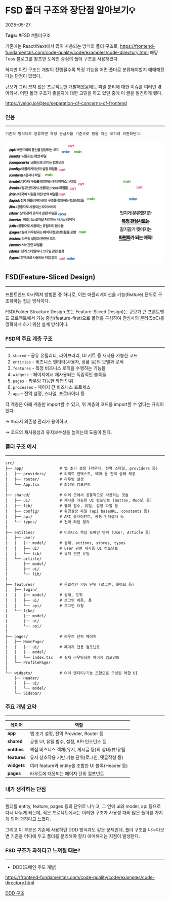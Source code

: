 # FSD 폴더 구조와 장단점 알아보기💡

2025-05-27

**Tags:** #FSD #폴더구조

기존에는 React/Next에서 많이 사용되는 방식의 폴더 구조로,  https://frontend-fundamentals.com/code-quality/code/examples/code-directory.html 해당 Toss 블로그를 참조한 도메인 중심의 폴더 구조를 사용해왔다.

하지만 이런 구조는 개발이 진행될수록 특정 기능을 어떤 폴더로 분류해야할지 애매해진다는 단점이 있었다.

규모가 그리 크지 않은 프로젝트만 개발해왔음에도 파일 분리에 대한 이슈를 여러번 겪어와서, 어떤 폴더 구조가 좋을지에 대한 고민을 하고 있던 중에 이 글을 발견하게 됐다.

https://velog.io/@teo/separation-of-concerns-of-frontend

### 인용

---

`기존의 방식대로 분류하면 특정 관심사를 기준으로 했을 때는 오히려 파편화된다.`

![image.png](../../images/image.png)

## FSD(Feature-Sliced Design)

---

프론트엔드 아키텍처 방법론 중 하나로, 이는 애플리케이션을 기능(feature) 단위로 구조화하는 접근 방식이다.

FSD(Folder Structure Design 또는 Feature-Sliced Design)는 규모가 큰 프론트엔드 프로젝트에서 기능 중심(feature-first)으로 폴더를 구성하여 관심사의 분리(SoC)를 명확하게 하기 위한 설계 방식이다.

### FSD의 주요 계층 구조

---

1. `shared` - 공유 유틸리티, 라이브러리, UI 키트 등 재사용 가능한 코드
2. `entities` - 비즈니스 엔티티(사용자, 상품 등)의 모델과 로직
3. `features` - 특정 비즈니스 로직을 수행하는 기능들
4. `widgets` - 페이지에서 재사용되는 독립적인 블록들
5. `pages` - 라우팅 가능한 화면 단위
6. `processes` - 페이지 간 비즈니스 프로세스
7. `app` - 전역 설정, 스타일, 프로바이더 등

각 계층은 아래 계층만 import할 수 있고, 위 계층의 코드를 import할 수 없다는 규칙이 있다.

→ 따라서 의존성 관리가 용이하고,

→ 코드의 재사용성과 유지보수성을 높이는데 도움이 된다.

### 폴더 구조 예시

---

```
src/
├── app/                # 앱 초기 설정 (라우터, 전역 스타일, providers 등)
│   ├── providers/      # 리액트 컨텍스트, 테마 등 전역 상태 제공
│   ├── router/         # 라우팅 설정
│   └── App.tsx         # 최상위 컴포넌트
│
├── shared/             # 여러 곳에서 공통적으로 사용하는 것들
│   ├── ui/             # 재사용 가능한 UI 컴포넌트 (Button, Modal 등)
│   ├── lib/            # 헬퍼 함수, 유틸, 설정 파일 등
│   ├── config/         # 환경설정 파일 (api baseURL, constants 등)
│   ├── api/            # API 클라이언트, 공통 인터셉터 등
│   └── types/          # 전역 타입 정의
│
├── entities/           # 비즈니스 핵심 도메인 단위 (User, Article 등)
│   ├── user/
│   │   ├── model/      # 상태, actions, stores, types
│   │   ├── ui/         # user 관련 재사용 UI 컴포넌트
│   │   └── lib/        # 유저 관련 유틸
│   └── article/
│       ├── model/
│       ├── ui/
│       └── lib/
│
├── features/           # 독립적인 기능 단위 (로그인, 좋아요 등)
│   ├── login/
│   │   ├── model/      # 상태, 로직
│   │   ├── ui/         # 로그인 버튼, 폼
│   │   └── api/        # 로그인 요청
│   └── like/
│       ├── model/
│       ├── ui/
│       └── api/
│
├── pages/              # 라우트 단위 페이지
│   ├── HomePage/
│   │   ├── ui/         # 페이지 전용 컴포넌트
│   │   ├── model/
│   │   └── index.tsx   # 실제 라우팅되는 페이지 컴포넌트
│   └── ProfilePage/
│
└── widgets/            # 여러 엔티티/기능 조합으로 구성된 복합 UI
    ├── Header/
    │   ├── ui/
    │   └── model/
    └── Sidebar/
```

### **주요 개념 요약**

---

| **레이어** | **역할** |
| --- | --- |
| **app** | 앱 초기 설정, 전역 Provider, Router 등 |
| **shared** | 공통 UI, 유틸 함수, 설정, API 인스턴스 등 |
| **entities** | 핵심 비즈니스 객체(유저, 게시글 등)의 상태/뷰/유틸 |
| **features** | 유저 상호작용 기반 기능 단위(로그인, 댓글작성 등) |
| **widgets** | 여러 feature와 entity를 조합한 UI 블록(Header 등) |
| **pages** | 라우트에 대응되는 페이지 단위 컴포넌트 |

### 내가 생각하는 단점

---

폴더를 entity, feature, pages 등의 단위로 나누고, 그 안에 ui와 model, api 등으로 다시 나누게 되는데, 작은 프로젝트에서는 이러한 구조가 사용성 대비 많은 폴더를 가지게 되어 과하다고 느꼈다.

그리고 이 부분은 기존에 사용하던 DDD 방식과도 같은 문제인데, 폴더 구조를 나누다보면 기준을 어디에 두고 폴더를 분리해야 할지 애매해지는 지점이 발생한다.

### FSD 구조가 과하다고 느껴질 때는?

---

- DDD(도메인 주도 개발)

https://frontend-fundamentals.com/code-quality/code/examples/code-directory.html

[DDD 구조](https://www.notion.so/DDD-1ff413a1ee8180afa1f9dc022fb10782?pvs=21)